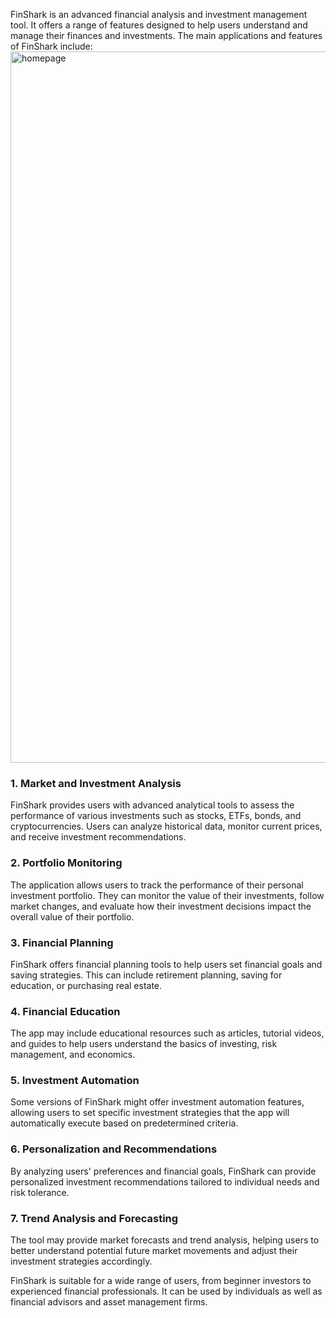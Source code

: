 FinShark is an advanced financial analysis and investment management tool. It offers a range of features designed to help users understand and manage their finances and investments. The main applications and features of FinShark include:
<img width="1138" alt="homepage" src="https://github.com/user-attachments/assets/d3a86894-8a94-42cd-9747-da9a4ad385d8">

### 1. **Market and Investment Analysis**
FinShark provides users with advanced analytical tools to assess the performance of various investments such as stocks, ETFs, bonds, and cryptocurrencies. Users can analyze historical data, monitor current prices, and receive investment recommendations.

### 2. **Portfolio Monitoring**
The application allows users to track the performance of their personal investment portfolio. They can monitor the value of their investments, follow market changes, and evaluate how their investment decisions impact the overall value of their portfolio.

### 3. **Financial Planning**
FinShark offers financial planning tools to help users set financial goals and saving strategies. This can include retirement planning, saving for education, or purchasing real estate.

### 4. **Financial Education**
The app may include educational resources such as articles, tutorial videos, and guides to help users understand the basics of investing, risk management, and economics.

### 5. **Investment Automation**
Some versions of FinShark might offer investment automation features, allowing users to set specific investment strategies that the app will automatically execute based on predetermined criteria.

### 6. **Personalization and Recommendations**
By analyzing users' preferences and financial goals, FinShark can provide personalized investment recommendations tailored to individual needs and risk tolerance.

### 7. **Trend Analysis and Forecasting**
The tool may provide market forecasts and trend analysis, helping users to better understand potential future market movements and adjust their investment strategies accordingly.

FinShark is suitable for a wide range of users, from beginner investors to experienced financial professionals. It can be used by individuals as well as financial advisors and asset management firms.

